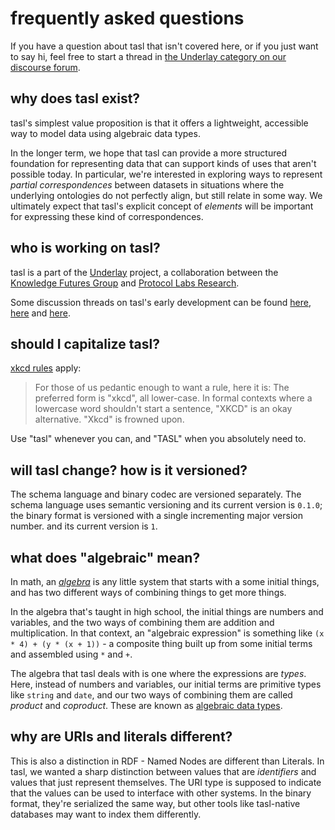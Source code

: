 # frequently asked questions

If you have a question about tasl that isn't covered here, or if you just want to say hi, feel free to start a thread in [the Underlay category on our discourse forum](https://discourse.knowledgefutures.org/c/underlay/6).

## why does tasl exist?

tasl's simplest value proposition is that it offers a lightweight, accessible way to model data using algebraic data types.

In the longer term, we hope that tasl can provide a more structured foundation for representing data that can support kinds of uses that aren't possible today. In particular, we're interested in exploring ways to represent _partial correspondences_ between datasets in situations where the underlying ontologies do not perfectly align, but still relate in some way. We ultimately expect that tasl's explicit concept of _elements_ will be important for expressing these kind of correspondences.

## who is working on tasl?

tasl is a part of the [Underlay](https://underlay.org/) project, a collaboration between the [Knowledge Futures Group](https://knowledgefutures.org/) and [Protocol Labs Research](https://research.protocol.ai/).

Some discussion threads on tasl's early development can be found [here](https://discourse.knowledgefutures.org/t/minimum-viable-schemas/293), [here](https://discourse.knowledgefutures.org/t/tasl-feedback/320) and [here](https://discourse.knowledgefutures.org/t/tasl-schema-langauge-updates/332).

## should I capitalize tasl?

[xkcd rules](https://xkcd.com/about/#:~:text=How%20do%20I%20write%20%22xkcd%22%3F) apply:

> For those of us pedantic enough to want a rule, here it is: The preferred form is "xkcd", all lower-case. In formal contexts where a lowercase word shouldn't start a sentence, "XKCD" is an okay alternative. "Xkcd" is frowned upon.

Use "tasl" whenever you can, and "TASL" when you absolutely need to.

## will tasl change? how is it versioned?

The schema language and binary codec are versioned separately. The schema language uses semantic versioning and its current version is `0.1.0`; the binary format is versioned with a single incrementing major version number. and its current version is `1`.

## what does "algebraic" mean?

In math, an [_algebra_](https://en.wikipedia.org/wiki/Algebra_over_a_field) is any little system that starts with a some initial things, and has two different ways of combining things to get more things.

In the algebra that's taught in high school, the initial things are numbers and variables, and the two ways of combining them are addition and multiplication. In that context, an "algebraic expression" is something like `(x * 4) + (y * (x + 1))` - a composite thing built up from some initial terms and assembled using `*` and `+`.

The algebra that tasl deals with is one where the expressions are _types_. Here, instead of numbers and variables, our initial terms are primitive types like `string` and `date`, and our two ways of combining them are called _product_ and _coproduct_. These are known as [algebraic data types](https://en.wikipedia.org/wiki/Algebraic_data_type).

## why are URIs and literals different?

This is also a distinction in RDF - Named Nodes are different than Literals. In tasl, we wanted a sharp distinction between values that are _identifiers_ and values that just represent themselves. The URI type is supposed to indicate that the values can be used to interface with other systems. In the binary format, they're serialized the same way, but other tools like tasl-native databases may want to index them differently.
